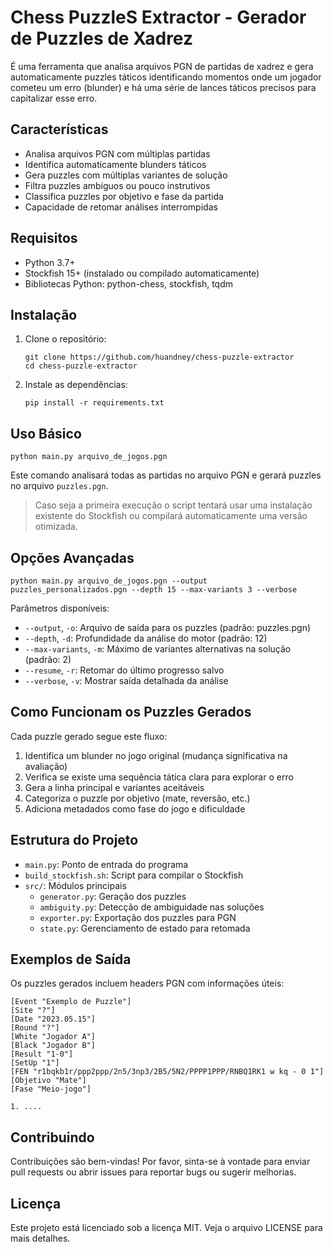 # Chess PuzzleS Extractor - Gerador de Puzzles de Xadrez

É uma ferramenta que analisa arquivos PGN de partidas de xadrez e gera automaticamente puzzles táticos identificando momentos onde um jogador cometeu um erro (blunder) e há uma série de lances táticos precisos para capitalizar esse erro.

## Características

- Analisa arquivos PGN com múltiplas partidas
- Identifica automaticamente blunders táticos
- Gera puzzles com múltiplas variantes de solução
- Filtra puzzles ambíguos ou pouco instrutivos
- Classifica puzzles por objetivo e fase da partida
- Capacidade de retomar análises interrompidas

## Requisitos

- Python 3.7+
- Stockfish 15+ (instalado ou compilado automaticamente)
- Bibliotecas Python: python-chess, stockfish, tqdm

## Instalação

1. Clone o repositório:
   ```
   git clone https://github.com/huandney/chess-puzzle-extractor
   cd chess-puzzle-extractor
   ```

2. Instale as dependências:
   ```
   pip install -r requirements.txt
   ```

## Uso Básico

```
python main.py arquivo_de_jogos.pgn
```

Este comando analisará todas as partidas no arquivo PGN e gerará puzzles no arquivo `puzzles.pgn`.
> Caso seja a primeira execução o script tentará usar uma instalação existente do Stockfish ou compilará automaticamente uma versão otimizada.

## Opções Avançadas

```
python main.py arquivo_de_jogos.pgn --output puzzles_personalizados.pgn --depth 15 --max-variants 3 --verbose
```

Parâmetros disponíveis:

- `--output`, `-o`: Arquivo de saída para os puzzles (padrão: puzzles.pgn)
- `--depth`, `-d`: Profundidade da análise do motor (padrão: 12)
- `--max-variants`, `-m`: Máximo de variantes alternativas na solução (padrão: 2)
- `--resume`, `-r`: Retomar do último progresso salvo
- `--verbose`, `-v`: Mostrar saída detalhada da análise

## Como Funcionam os Puzzles Gerados

Cada puzzle gerado segue este fluxo:

1. Identifica um blunder no jogo original (mudança significativa na avaliação)
2. Verifica se existe uma sequência tática clara para explorar o erro
3. Gera a linha principal e variantes aceitáveis
4. Categoriza o puzzle por objetivo (mate, reversão, etc.)
5. Adiciona metadados como fase do jogo e dificuldade

## Estrutura do Projeto

- `main.py`: Ponto de entrada do programa
- `build_stockfish.sh`: Script para compilar o Stockfish
- `src/`: Módulos principais
  - `generator.py`: Geração dos puzzles
  - `ambiguity.py`: Detecção de ambiguidade nas soluções
  - `exporter.py`: Exportação dos puzzles para PGN
  - `state.py`: Gerenciamento de estado para retomada

## Exemplos de Saída

Os puzzles gerados incluem headers PGN com informações úteis:

```
[Event "Exemplo de Puzzle"]
[Site "?"]
[Date "2023.05.15"]
[Round "?"]
[White "Jogador A"]
[Black "Jogador B"]
[Result "1-0"]
[SetUp "1"]
[FEN "r1bqkb1r/ppp2ppp/2n5/3np3/2B5/5N2/PPPP1PPP/RNBQ1RK1 w kq - 0 1"]
[Objetivo "Mate"]
[Fase "Meio-jogo"]

1. ....
```

## Contribuindo

Contribuições são bem-vindas! Por favor, sinta-se à vontade para enviar pull requests ou abrir issues para reportar bugs ou sugerir melhorias.

## Licença

Este projeto está licenciado sob a licença MIT. Veja o arquivo LICENSE para mais detalhes.
